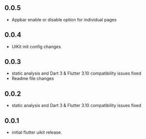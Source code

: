 ## 0.0.5

* Appbar enable or disable option for individual pages
## 0.0.4

* UIKit init config changes
## 0.0.3

* static analysis and Dart 3 & Flutter 3.10 compatibility issues fixed
* Readme file changes
## 0.0.2

* static analysis and Dart 3 & Flutter 3.10 compatibility issues fixed
## 0.0.1

* initial flutter uikit release.